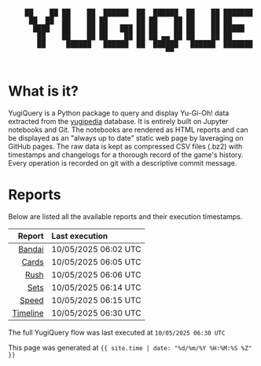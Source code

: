 <div align='center'>
    <pre>
    <br>
    ██    ██ ██    ██  ██████  ██  ██████  ██    ██ ███████ ██████  ██    ██ 
     ██  ██  ██    ██ ██       ██ ██    ██ ██    ██ ██      ██   ██  ██  ██  
      ████   ██    ██ ██   ███ ██ ██    ██ ██    ██ █████   ██████    ████   
       ██    ██    ██ ██    ██ ██ ██ ▄▄ ██ ██    ██ ██      ██   ██    ██    
       ██     ██████   ██████  ██  ██████   ██████  ███████ ██   ██    ██    
                                      ▀▀                                     
    </pre>
</div>

# What is it?

YugiQuery is a Python package to query and display Yu-Gi-Oh! data extracted from the [yugipedia](http://yugipedia.com) database. It is entirely built on Jupyter notebooks and Git. The notebooks are rendered as HTML reports and can be displayed as an "always up to date" static web page by laveraging on GitHub pages. The raw data is kept as compressed CSV files (.bz2) with timestamps and changelogs for a thorough record of the game's history. Every operation is recorded on git with a descriptive commit message. 

# Reports

Below are listed all the available reports and their execution timestamps. 

|                    Report | Last execution       |
| -------------------------:|:-------------------- |
| [Bandai](reports/Bandai.html) | 10/05/2025 06:02 UTC |
| [Cards](reports/Cards.html) | 10/05/2025 06:05 UTC |
| [Rush](reports/Rush.html) | 10/05/2025 06:06 UTC |
| [Sets](reports/Sets.html) | 10/05/2025 06:14 UTC |
| [Speed](reports/Speed.html) | 10/05/2025 06:15 UTC |
| [Timeline](reports/Timeline.html) | 10/05/2025 06:30 UTC |


The full YugiQuery flow was last executed at `10/05/2025 06:30 UTC`

This page was generated at `{{ site.time | date: "%d/%m/%Y %H:%M:%S %Z" }}`
